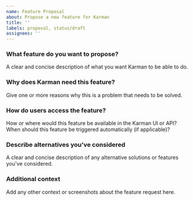 ```yaml
---
name: Feature Proposal
about: Propose a new feature for Karman
title: ''
labels: proposal, status/draft
assignees: ''
---
```


### What feature do you want to propose?
A clear and concise description of what you want Karman to be able to do.

### Why does Karman need this feature?
Give one or more reasons why this is a problem that needs to be solved.

### How do users access the feature?
How or where would this feature be available in the Karman UI or API? When should this feature be triggered automatically (if applicable)?

### Describe alternatives you've considered
A clear and concise description of any alternative solutions or features you've considered.

### Additional context
Add any other context or screenshots about the feature request here.

<!--
### Implementation Considerations
If this proposal is promising maintainers may add implementation considerations. If you are a contributor you can write something here, too.
-->
